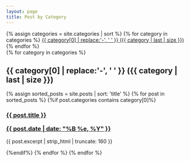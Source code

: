 ```yaml
---
layout: page
title: Post by Category
---
```

<div>
    {% assign categories = site.categories | sort %}
    {% for category in categories %}
     <span class="site-tag">
        <a href="#{{ category | first | slugify }}">
                {{ category[0] | replace:'-', ' ' }} ({{ category | last | size }})
        </a>
    </span>
    {% endfor %}
 </div>
    
<div id="index">
{% for category in categories %}
    <h2 id="{{ category | first | slugify }}">{{ category[0] | replace:'-', ' ' }} ({{ category | last | size }}) </h2>
    {% assign sorted_posts = site.posts | sort: 'title' %}
    {% for post in sorted_posts %}
    {%if post.categories contains category[0]%}
      <h3><a href="{{ site.url }}{{ site.baseurl }}{{ post.url }}" title="{{ post.title }}">{{ post.title }} <p class="date">{{ post.date |  date: "%B %e, %Y" }}</p></a></h3>
       <p>{{ post.excerpt | strip_html | truncate: 160 }}</p>
    {%endif%}
    {% endfor %}
    {% endfor %}
    </div>
    
    

